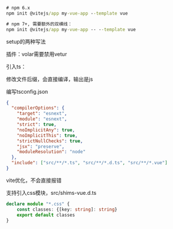 ```cmd
# npm 6.x
npm init @vitejs/app my-vue-app --template vue

# npm 7+, 需要额外的双横线：
npm init @vitejs/app my-vue-app -- --template vue

```

setup的两种写法

插件：volar需要禁用vetur

引入ts：

修改文件后缀，会直接编译，输出是js

编写tsconfig.json

```json
{
  "compilerOptions": {
    "target": "esnext",
    "module": "esnext",
    "strict": true,
    "noImplicitAny": true,
    "noImplicitThis": true,
    "strictNullChecks": true,
    "jsx": "preserve",
    "moduleResolution": "node"
  },
  "include": ["src/**/*.ts", "src/**/*.d.ts", "src/**/*.vue"]
}
```

vite优化，不会直接报错

支持引入css模块，src/shims-vue.d.ts

```ts
declare module "*.css" {
    const classes: {[key: string]: string}
    export default classes
}
```

